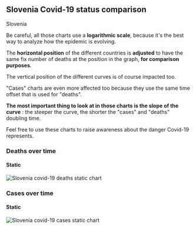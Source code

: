 ## Slovenia Covid-19 status comparison 

Slovenia



Be careful, all those charts use a **logarithmic scale**, because it's the best way to analyze how the epidemic is evolving.
 
The **horizontal position** of the different countries is **adjusted** to have the same fix number of deaths at the position in the graph, **for comparison purposes**.

The vertical position of the different curves is of course impacted too.

"Cases" charts are even more affected too because they use the same time offset that is used for "deaths".

**The most important thing to look at in those charts is the slope of the curve** : the steeper the curve, the shorter the "cases" and "deaths" doubling time.

Feel free to use these charts to raise awareness about the danger Covid-19 represents. 


 
### Deaths over time
 
#### Static
![Slovenia covid-19 deaths static chart](https://raw.githubusercontent.com/madlag/coronavirus_study/master/notebooks/graphs/2020-03-20/countries/Slovenia/2020-03-20_Slovenia_deaths.png "Slovenia covid-19 deaths static chart")   

 
### Cases over time
 
#### Static
![Slovenia covid-19 cases static chart](https://raw.githubusercontent.com/madlag/coronavirus_study/master/notebooks/graphs/2020-03-20/countries/Slovenia/2020-03-20_Slovenia_deaths.png "Slovenia covid-19 cases static chart")   

